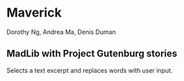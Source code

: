 # Maverick
Dorothy Ng, Andrea Ma, Denis Duman

## MadLib with Project Gutenburg stories
Selects a text excerpt and replaces words with user input.
